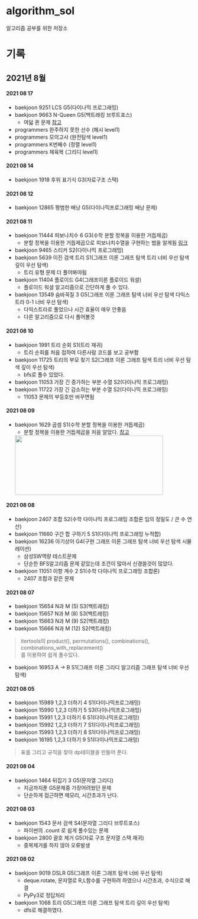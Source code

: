 # algorithm_sol  
알고리즘 공부를 위한 저장소  

# 기록
## 2021년 8월
#### 2021 08 17
  - baekjoon 9251 LCS G5(다이나믹 프로그래밍)
  - baekjoon 9663 N-Queen G5(백트래킹 브루트포스)
    - 여덟 퀸 문제 [참고](https://ko.wikipedia.org/wiki/%EC%97%AC%EB%8D%9F_%ED%80%B8_%EB%AC%B8%EC%A0%9C)
  - programmers 완주하지 못한 선수 (해시 level1)
  - programmers 모의고사 (완전탐색 level1)
  - programmers K번째수 (정렬 level1)
  - programmers 체육복 (그리디 level1)


#### 2021 08 14
  - baekjoon 1918 후위 표기식 G3(자료구조 스택)


#### 2021 08 12
  - baekjoon 12865 평범한 배낭 G5(다이나믹프로그래밍 배낭 문제)

#### 2021 08 11
  - baekjoon 11444 피보나치수 6 G3(수학 분할 정복을 이용한 거듭제곱)
    - 분할 정복을 이용한 거듭제곱으로 피보나치수열을 구현하는 법을 알게됨 [링크](https://jow1025.tistory.com/101)
  - baekjoon 9465 스티커 S2(다이나믹 프로그래밍)
  - baekjoon 5639 이진 검색 트리 S1(그래프 이론 그래프 탐색 트리 너비 우선 탐색 깊이 우선 탐색)
    - 트리 유형 문제 더 풀어봐야됨
  - baekjoon 11404 플로이드 G4(그래프이론 플로이드 워셜)
    - 플로이드 워셜 알고리즘으로 간단하게 풀 수 있다.
  - baekjoon 13549 숨바꼭질 3 G5(그래프 이론 그래프 탐색 너비 우선 탐색 다익스트라 0-1 너비 우선 탐색)
    - 다익스트라로 풀었으나 시간 효율이 매우 안좋음
    - 다른 알고리즘으로 다시 풀어볼것

#### 2021 08 10
  - baekjoon 1991 트리 순회 S1(트리 재귀)
    - 트리 순회를 처음 접하여 다른사람 코드를 보고 공부함
  - baekjoon 11725 트리의 부모 찾기 S2(그래프 이론 그래프 탐색 트리 너비 우선 탐색 깊이 우선 탐색)
    - bfs로 풀수 있었다.
  - baekjoon 11053 가장 긴 증가하는 부분 수열 S2(다이나믹 프로그래밍)
  - baekjoon 11722 가장 긴 감소하는 부분 수열 S2(다이나믹 프로그래밍)
    - 11053 문제의 부등호만 바꾸면됨


#### 2021 08 09
  - baekjoon 1629 곱셈 S1(수학 분할 정복을 이용한 거듭제곱)
    - 분할 정복을 이용한 거듭제곱을 처음 알았다. [참고](https://mygumi.tistory.com/319)
    <img src = "https://media.vlpt.us/images/ghyeon1946/post/a118b128-f131-48d2-88a1-b2b4fccec6e5/image.png" width = "400" height = "160" >

#### 2021 08 08 
  - baekjoon 2407 조합 S2(수학 다이나믹 프로그래밍 조합론 임의 정밀도 / 큰 수 연산)
  - baekjoon 11660 구간 합 구하기 5 S1(다이나믹 프로그래밍 누적합)
  - baekjoon 16236 아기상어 G4(구현 그래프 이론 그래프 탐색 너비 우선 탐색 시뮬레이션)
    - 삼성SW역량 테스트문제
    - 단순한 BFS알고리즘 문제 같았는데 조건이 많아서 신경쓸것이 많았다.
  - baekjoon 11051 이항 계수 2 S1(수학 다이나믹 프로그래밍 조합론)
    - 2407 조합과 같은 문제


#### 2021 08 07  
  - baekjoon 15654 N과 M (5) S3(백트래킹)
  - baekjoon 15657 N과 M (8) S3(백트래킹)
  - baekjoon 15663 N과 M (9) S2(백트래킹)
  - baekjoon 15666 N과 M (12) S2(백트래킹)
  > itertools의 product(), permutations(), combinations(), combinations_with_replacement()  
  > 를 이용하여 쉽게 풀수있다.  
  - baekjoon 16953 A → B S1(그래프 이론 그리디 알고리즘 그래프 탐색 너비 우선 탐색)


  
#### 2021 08 05
  - baekjoon 15989 1,2,3 더하기 4 S1(다이나믹프로그래밍)
  - baekjoon 15990 1,2,3 더하기 5 S3(다이나믹프로그래밍)
  - baekjoon 15991 1,2,3 더하기 6 S1(다이나믹프로그래밍)
  - baekjoon 15992 1,2,3 더하기 7 S1(다이나믹프로그래밍)
  - baekjoon 15993 1,2,3 더하기 8 S1(다이나믹프로그래밍)
  - baekjoon 16195 1,2,3 더하기 9 S1(다이나믹프로그래밍)
  > 표를 그리고 규칙을 찾아 dp테이블을 만들어 푼다.


#### 2021 08 04
  - baekjoon 1464 뒤집기 3 G5(문자열 그리디)
    - 지금까지푼 G5문제중 가장어려웠던 문제
    - 단순하게 접근하면 메모리, 시간초과가 난다.

#### 2021 08 03
  - baekjoon 1543 문서 검색 S4(문자열 그리디 브루트포스)
    - 파이썬의 .count 로 쉽게 풀수있는 문제
  - baekjoon 2800 괄호 제거 G5(자료 구조 문자열 스택 재귀)
    - 중복제거를 하지 않아 오류발생

#### 2021 08 02
  - baekjoon 9019 DSLR G5(그래프 이론 그래프 탐색 너비 우선 탐색)
    - deque.rotate, 문자열로 R,L함수를 구현하려 하였으나 시간초과, 수식으로 해결
    - PyPy3로 정답처리
  - baekjoon 1068 트리 G5(그래프 이론 그래프 탐색 트리 깊이 우선 탐색)
    - dfs로 해결하였다.

